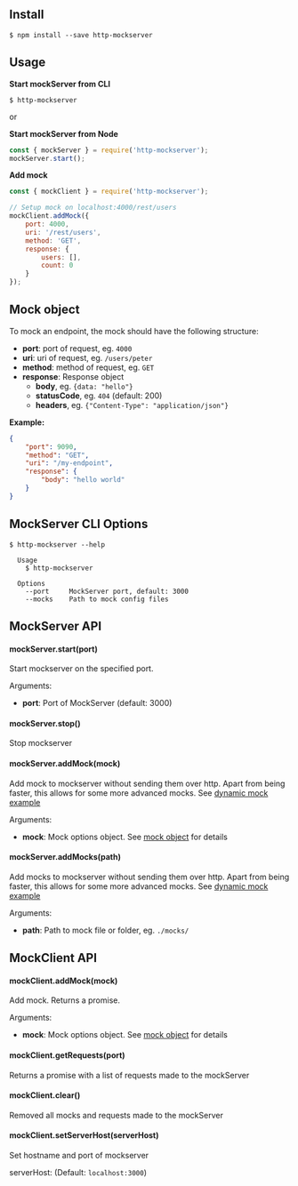 
## Install
```
$ npm install --save http-mockserver
```

## Usage

**Start mockServer from CLI**
```
$ http-mockserver
```

or

**Start mockServer from Node**
```js
const { mockServer } = require('http-mockserver');
mockServer.start();
```

**Add mock**
```js
const { mockClient } = require('http-mockserver');

// Setup mock on localhost:4000/rest/users
mockClient.addMock({
	port: 4000,
	uri: '/rest/users',
	method: 'GET',
	response: {
		users: [],
		count: 0
	}
});
```

## Mock object
To mock an endpoint, the mock should have the following structure:

* **port**: port of request, eg. `4000`
* **uri**: uri of request, eg. `/users/peter`
* **method**: method of request, eg. `GET`
* **response**: Response object
	* **body**, eg. `{data: "hello"}`
	* **statusCode**, eg. `404` (default: 200)
	* **headers**, eg. `{"Content-Type": "application/json"}`

**Example:**

```json
{
	"port": 9090,
	"method": "GET",
	"uri": "/my-endpoint",
	"response": {
		"body": "hello world"
	}
}
```

## MockServer CLI Options
```
$ http-mockserver --help

  Usage
    $ http-mockserver

  Options
    --port     MockServer port, default: 3000
    --mocks    Path to mock config files
```

## MockServer API

#### mockServer.start(port)
Start mockserver on the specified port.

Arguments:
* **port**: Port of MockServer (default: 3000)

#### mockServer.stop()
Stop mockserver

#### mockServer.addMock(mock)
Add mock to mockserver without sending them over http. Apart from being faster, this allows for some more advanced mocks. See [dynamic mock example](https://github.com/Tradeshift/http-mockserver/blob/master/examples/dynamic-mock.js)

Arguments:
* **mock**: Mock options object. See [mock object](https://github.com/Tradeshift/http-mockserver/blob/master/README.md#mock-object) for details

#### mockServer.addMocks(path)
Add mocks to mockserver without sending them over http. Apart from being faster, this allows for some more advanced mocks. See [dynamic mock example](https://github.com/Tradeshift/http-mockserver/blob/master/examples/dynamic-mock.js)

Arguments:
* **path**: Path to mock file or folder, eg. `./mocks/`

## MockClient API

#### mockClient.addMock(mock)
Add mock. Returns a promise.

Arguments:
* **mock**: Mock options object. See [mock object](https://github.com/Tradeshift/http-mockserver/blob/master/README.md#mock-object) for details

#### mockClient.getRequests(port)
Returns a promise with a list of requests made to the mockServer

#### mockClient.clear()
Removed all mocks and requests made to the mockServer

#### mockClient.setServerHost(serverHost)
Set hostname and port of mockserver

serverHost: (Default: `localhost:3000`)


